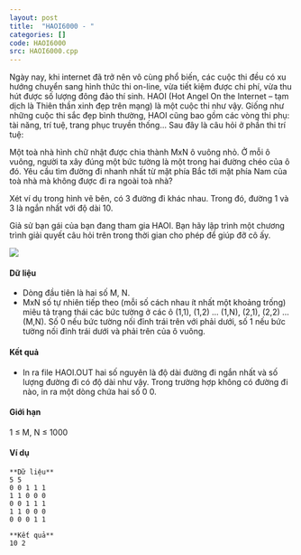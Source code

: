 ```yaml
---
layout: post
title:  "HAOI6000 - "
categories: []
code: HAOI6000
src: HAOI6000.cpp
---
```




Ngày nay, khi internet đã trở nên vô cùng phổ biến, các cuộc thi đều có xu hướng chuyển sang hình thức thi on-line, vừa tiết kiệm được chi phí, vừa thu hút được số lượng đông đảo thí sinh. HAOI (Hot Angel On the Internet – tạm dịch là Thiên thần xinh đẹp trên mạng) là một cuộc thi như vậy. Giống như những cuộc thi sắc đẹp bình thường, HAOI cũng bao gồm các vòng thi phụ: tài năng, trí tuệ, trang phục truyền thống… Sau đây là câu hỏi ở phần thi trí tuệ:

Một toà nhà hình chữ nhật được chia thành MxN ô vuông nhỏ. Ở mỗi ô vuông, người ta xây đúng một bức tường là một trong hai đường chéo của ô đó. Yêu cầu tìm đường đi nhanh nhất từ mặt phía Bắc tới mặt phía Nam của toà nhà mà không được đi ra ngoài toà nhà?

Xét ví dụ trong hình vẽ bên, có 3 đường đi khác nhau. Trong đó, đường 1 và 3 là ngắn nhất với độ dài 10.

Giả sử bạn gái của bạn đang tham gia HAOI. Bạn hãy lập trình một chương trình giải quyết câu hỏi trên trong thời gian cho phép để giúp đỡ cô ấy.

![](../../../content/haoi6000)

#### Dữ liệu

*   Dòng đầu tiên là hai số M, N.
*   MxN số tự nhiên tiếp theo (mỗi số cách nhau ít nhất một khoảng trống) miêu tả trạng thái các bức tường ở các ô (1,1), (1,2) … (1,N), (2,1), (2,2) … (M,N). Số 0 nếu bức tường nối đỉnh trái trên với phải dưới, số 1 nếu bức tường nối đỉnh trái dưới và phải trên của ô vuông.

#### Kết quả

*   In ra file HAOI.OUT hai số nguyên là độ dài đường đi ngắn nhất và số lượng đường đi có độ dài như vậy. Trong trường hợp không có đường đi nào, in ra một dòng chứa hai số 0 0.

#### Giới hạn

1 ≤ M, N ≤ 1000

#### Ví dụ

```
**Dữ liệu**
5 5
0 0 1 1 1 
1 1 0 0 0
0 0 1 1 1
1 1 0 0 0
0 0 0 1 1	

**Kết quả**
10 2

```

<!--more-->

